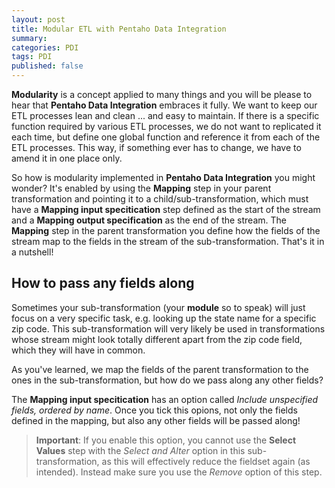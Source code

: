 ```yaml
---
layout: post
title: Modular ETL with Pentaho Data Integration
summary: 
categories: PDI
tags: PDI
published: false
---
```


**Modularity** is a concept applied to many things and you will be please to hear that **Pentaho Data Integration** embraces it fully. We want to keep our ETL processes lean and clean ... and easy to maintain. If there is a specific function required by various ETL processes, we do not want to replicated it each time, but define one global function and reference it from each of the ETL processes. This way, if something ever has to change, we have to amend it in one place only.

So how is modularity implemented in **Pentaho Data Integration** you might wonder? It's enabled by using the **Mapping** step in your parent transformation and pointing it to a child/sub-transformation, which must have a **Mapping input specitication** step defined as the start of the stream and a **Mapping output specification** as the end of the stream. The **Mapping** step in the parent transformation you define how the fields of the stream map to the fields in the stream of the sub-transformation. That's it in a nutshell!

## How to pass any fields along

Sometimes your sub-transformation (your **module** so to speak) will just focus on a very specific task, e.g. looking up the state name for a specific zip code. This sub-transformation will very likely be used in transformations whose stream might look totally different apart from the zip code field, which they will have in common. 

As you've learned, we map the fields of the parent transformation to the ones in the sub-transformation, but how do we pass along any other fields?

The **Mapping input specitication** has an option called *Include unspecified fields, ordered by name*. Once you tick this opions, not only the fields defined in the mapping, but also any other fields will be passed along!

> **Important**: If you enable this option, you cannot use the **Select Values** step with the *Select and Alter* option in this sub-transformation, as this will effectively reduce the fieldset again (as intended). Instead make sure you use the *Remove* option of this step. 

